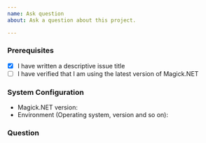 ```yaml
---
name: Ask question
about: Ask a question about this project.

---
```


### Prerequisites

- [x] I have written a descriptive issue title
- [ ] I have verified that I am using the latest version of Magick.NET

### System Configuration
<!-- Tell us about the environment you are running or planning to run the code on -->

- Magick.NET version:
- Environment (Operating system, version and so on):

### Question
<!-- A description of your question -->